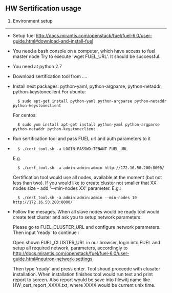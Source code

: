 HW Sertification usage
----------------------

1. Environment setup
--------------------

* Setup fuel http://docs.mirantis.com/openstack/fuel/fuel-6.0/user-guide.html#download-and-install-fuel
* You need a bash console on a computer, which have access to fuel master node
  Try to execute 'wget FUEL_URL'. It should be successful.

* You need at python 2.7
* Download sertification tool from ....

* Install next packages: python-yaml, python-argparse, python-netaddr, 
	python-keystoneclient
  	For ubuntu:

  		$ sudo apt-get install python-yaml python-argparse python-netaddr python-keystoneclient

  	For centos:

  		$ sudo yum install apt-get install python-yaml python-argparse python-netaddr python-keystoneclient

* Run sertification tool and pass FUEL url and auth parameters to it
* 
		$ ./cert_tool.sh -a LOGIN:PASSWD:TENANT FUEL_URL

	E.g.

		$ ./cert_tool.sh -a admin:admin:admin http://172.16.50.200:8000/

	Certification tool would use all nodes, available at the moment 
	(but not less than two). If you would like to create cluster not
	smaller that XX nodes size - add '--min-nodes XX' parameter. E.g.:

		$ ./cert_tool.sh -a admin:admin:admin --min-nodes 10 http://172.16.50.200:8000/

* Follow the mesages. When all slave nodes would be ready tool would create 
  test cluster and ask you to setup network parameters:

	Please go to FUEL_CLUSTER_URL and configure network parameters.
    	Then input 'ready' to continue :

  Open shown FUEL_CLUSTER_URL in our browser, login into FUEL and setup all 
  required network, parameters, accordingly to 
  http://docs.mirantis.com/openstack/fuel/fuel-6.0/user-guide.html#neutron-network-settings

  Then type 'ready' and press enter. Tool shoud proceede with clusater 
  installation. When installation finishes tool would run test and print report
  to screen. Also report would be save into filewitj name like 
  HW_cert_report_XXXX.txt, where XXXX would be current unix time.

